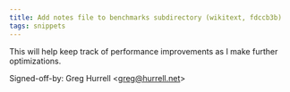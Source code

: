 ```yaml
---
title: Add notes file to benchmarks subdirectory (wikitext, fdccb3b)
tags: snippets
---
```


This will help keep track of performance improvements as I make further optimizations.

Signed-off-by: Greg Hurrell &lt;greg@hurrell.net&gt;
